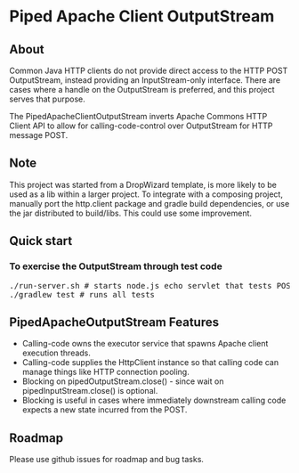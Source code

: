 <h1>Piped Apache Client OutputStream</h1>

<h2>About</h2>
<p>Common Java HTTP clients do not provide direct access to the HTTP POST OutputStream, instead providing an InputStream-only interface.  There are cases where a handle on the OutputStream is preferred, and this project serves that purpose.
</p>
<p>
The PipedApacheClientOutputStream inverts Apache Commons HTTP Client API to allow for calling-code-control over OutputStream for HTTP message POST.
</p>

<h2>Note</h2>

This project was started from a DropWizard template, is more likely to be used as a lib within a larger project.  To integrate with a composing project, manually port the http.client package and gradle build dependencies, or use the jar distributed to build/libs.  This could use some improvement.

<h2>Quick start</h2>

<h3>To exercise the OutputStream through test code</h3>

<pre>
./run-server.sh # starts node.js echo servlet that tests POST to
./gradlew test # runs all tests
</pre>

<h2>PipedApacheOutputStream Features</h2>

* Calling-code owns the executor service that spawns Apache client execution threads.
* Calling-code supplies the HttpClient instance so that calling code can manage things like HTTP connection pooling.
* Blocking on pipedOutputStream.close() - since wait on pipedInputStream.close() is optional.
 * Blocking is useful in cases where immediately downstream calling code expects a new state incurred from the POST.

<h2>Roadmap</h2>
Please use github issues for roadmap and bug tasks.
